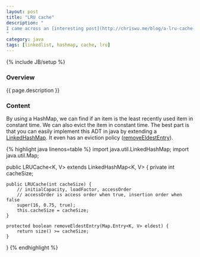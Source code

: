 ```yaml
---
layout: post
title: "LRU cache"
description: "
I came across an [interesting post](http://chriswu.me/blog/a-lru-cache-in-10-lines-of-java/) on writing up a quick least recently used (LRU) cache in java that I wanted to write about. So we'll break that post down and explain each line.
"
category: java
tags: [linkedlist, hashmap, cache, lru]
---
```

{% include JB/setup %}

<!-- Overview -->
<h3>Overview</h3>

{{ page.description }}

<!-- Content -->
<h3>Content</h3>

By using a HashMap, we can find if an item is the least recently used item in constant time. We can also evict the item in constant time. The best part is that you can easily implement this ADT in java by extending a [LinkedHashMap](https://docs.oracle.com/javase/7/docs/api/java/util/LinkedHashMap.html). It even has an eviction policy ([removeEldestEntry](http://docs.oracle.com/javase/7/docs/api/java/util/LinkedHashMap.html#removeEldestEntry(java.util.Map.Entry))).

<!-- Code _______________________________________-->
{% highlight java linenos=table %}
import java.util.LinkedHashMap;
import java.util.Map;

public LRUCache<K, V> extends LinkedHashMap<K, V> {
    private int cacheSize;

    public LRUCache(int cacheSize) {
        // initialCapacity, loadFactor, accessOrder
        // accessOrder is access order when true, insertion order when false
        super(16, 0.75, true);
        this.cacheSize = cacheSize;
    }

    protected boolean removeEldestEntry(Map.Entry<K, V> eldest) {
        return size() >= cacheSize;
    }
}
{% endhighlight %}
<!-- /Code ^^^^^^^^^^^^^^^^^^^^^^^^^^^^^^^^^^^^^^-->